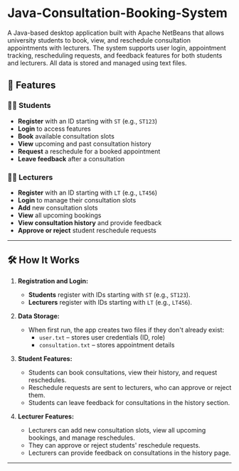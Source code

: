 # Java-Consultation-Booking-System
A Java-based desktop application built with Apache NetBeans that allows university students to book, view, and reschedule consultation appointments with lecturers. The system supports user login, appointment tracking, rescheduling requests, and feedback features for both students and lecturers. All data is stored and managed using text files.

## 🚀 Features

### 👨‍🎓 Students
- **Register** with an ID starting with `ST` (e.g., `ST123`)
- **Login** to access features
- **Book** available consultation slots
- **View** upcoming and past consultation history
- **Request** a reschedule for a booked appointment
- **Leave feedback** after a consultation

### 👩‍🏫 Lecturers
- **Register** with an ID starting with `LT` (e.g., `LT456`)
- **Login** to manage their consultation slots
- **Add** new consultation slots
- **View** all upcoming bookings
- **View consultation history** and provide feedback
- **Approve or reject** student reschedule requests

---

## 🛠️ How It Works

1. **Registration and Login:**
   - **Students** register with IDs starting with `ST` (e.g., `ST123`).
   - **Lecturers** register with IDs starting with `LT` (e.g., `LT456`).
   
2. **Data Storage:**
   - When first run, the app creates two files if they don't already exist:
     - `user.txt` – stores user credentials (ID, role)
     - `consultation.txt` – stores appointment details
   
3. **Student Features:**
   - Students can book consultations, view their history, and request reschedules. 
   - Reschedule requests are sent to lecturers, who can approve or reject them.
   - Students can leave feedback for consultations in the history section.

4. **Lecturer Features:**
   - Lecturers can add new consultation slots, view all upcoming bookings, and manage reschedules.
   - They can approve or reject students' reschedule requests.
   - Lecturers can provide feedback on consultations in the history page.

---
